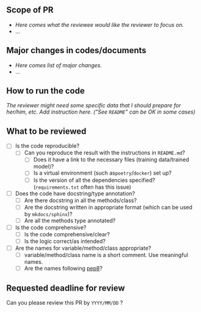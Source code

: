 ## Scope of PR
- *Here comes what the reviewee would like the reviewer to focus on.*
- ...

## Major changes in codes/documents
- *Here comes list of major changes.*
- ...

## How to run the code
*The reviewer might need some specific data that I should prepare for her/him, etc. 
Add instruction here. ("See `README`" can be OK in some cases)*


## What to be reviewed
- [ ] Is the code reproducible?
  - [ ] Can you reproduce the result with the instructions in `README.md`?
    - [ ] Does it have a link to the necessary files (training data/trained model)?
    - [ ] Is a virtual environment (such as`poetry`/`docker`) set up?
    - [ ] Is the version of all the dependencies specified? (`requirements.txt` often has this issue)
- [ ] Does the code have docstring/type annotation?
  - [ ] Are there docstring in all the methods/class?
  - [ ] Are the docstring written in appropriate format (which can be used by `mkdocs/sphinx`)?
  - [ ] Are all the methods type annotated?
- [ ] Is the code comprehensive?
  - [ ] Is the code comprehensive/clear?
  - [ ] Is the logic correct/as intended?
- [ ] Are the names for variable/method/class appropriate?
  - [ ] variable/method/class name is a short comment. Use meaningful names.
  - [ ] Are the names following [pep8](https://realpython.com/python-pep8/#naming-conventions)?

## Requested deadline for review
Can you please review this PR by `YYYY/MM/DD` ?
